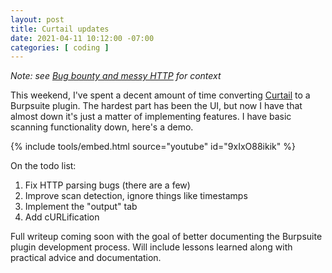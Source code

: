 ```yaml
---
layout: post
title: Curtail updates
date: 2021-04-11 10:12:00 -07:00
categories: [ coding ]
---
```


_Note: see [Bug bounty and messy HTTP](https://gardna.blogliam.com/2021/04/05/bb-and-http/) for context_

This weekend, I've spent a decent amount of time converting [Curtail](https://github.com/wg4568/curtail) to a Burpsuite plugin. The hardest part has been the UI, but now I have that almost down it's just a matter of implementing features. I have basic scanning functionality down, here's a demo.

{% include tools/embed.html source="youtube" id="9xIxO88ikik" %}

On the todo list:

1. Fix HTTP parsing bugs (there are a few)
2. Improve scan detection, ignore things like timestamps
3. Implement the "output" tab
4. Add cURLification

Full writeup coming soon with the goal of better documenting the Burpsuite plugin development process. Will include lessons learned along with practical advice and documentation. 